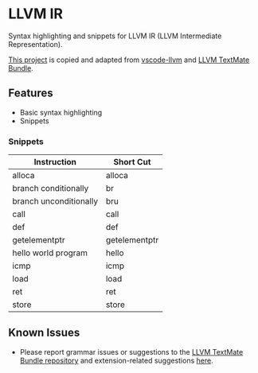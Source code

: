 # LLVM IR

Syntax highlighting and snippets for LLVM IR (LLVM Intermediate Representation).

[This project](https://github.com/sunshaoce/LLVM-IR) is copied and adapted from [vscode-llvm](https://github.com/RReverser/vscode-llvm) and [LLVM TextMate Bundle](https://github.com/whitequark/LLVM.tmBundle).

## Features

- Basic syntax highlighting
- Snippets

### Snippets
Instruction | Short Cut
---|---
alloca|alloca
branch conditionally|br
branch unconditionally|bru
call|call
def|def
getelementptr|getelementptr
hello world program|hello
icmp|icmp
load|load
ret|ret
store|store

## Known Issues

- Please report grammar issues or suggestions to the [LLVM TextMate Bundle repository](https://github.com/whitequark/LLVM.tmBundle/issues) and extension-related suggestions [here](https://github.com/sunshaoce/LLVM-IR/issues).
